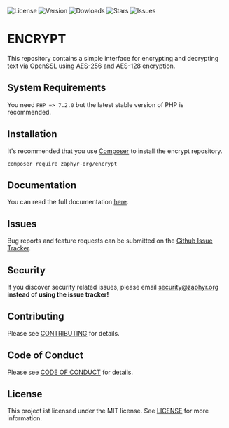![License](https://img.shields.io/github/license/zaphyr-org/encrypt?style=for-the-badge)
![Version](https://img.shields.io/packagist/v/zaphyr-org/encrypt?style=for-the-badge)
![Dowloads](https://img.shields.io/packagist/dt/zaphyr-org/encrypt?style=for-the-badge)
![Stars](https://img.shields.io/github/stars/zaphyr-org/encrypt?style=for-the-badge)
![Issues](https://img.shields.io/github/issues/zaphyr-org/encrypt?style=for-the-badge)

# ENCRYPT

This repository contains a simple interface for encrypting and decrypting text via OpenSSL using AES-256 and
AES-128 encryption.

## System Requirements

You need `PHP => 7.2.0` but the latest stable version of PHP is recommended.

## Installation

It's recommended that you use [Composer](https://getcomposer.org/) to install the encrypt repository.

```console
composer require zaphyr-org/encrypt
```

## Documentation

You can read the full documentation [here](docs/index.md).

## Issues

Bug reports and feature requests can be submitted on the [Github Issue Tracker](https://github.com/zaphyr-org/encrypt/issues).

## Security

If you discover security related issues, please email security@zaphyr.org **instead of using
the issue tracker!**

## Contributing

Please see [CONTRIBUTING](CONTRIBUTING.md) for details.

## Code of Conduct

Please see [CODE OF CONDUCT](CODE_OF_CONDUCT.md) for details.

## License

This project ist licensed under the MIT license. See [LICENSE](LICENSE.md) for more information.
